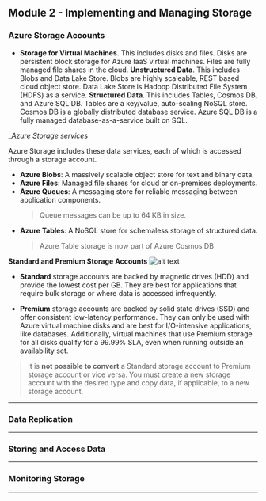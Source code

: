 ## Module 2 - Implementing and Managing Storage

### Azure Storage Accounts

- __Storage for Virtual Machines__. This includes disks and files. Disks are persistent block storage for Azure IaaS virtual machines. Files are fully managed file shares in the cloud.
__Unstructured Data__. This includes Blobs and Data Lake Store. Blobs are highly scaleable, REST based cloud object store. Data Lake Store is Hadoop Distributed File System (HDFS) as a service.
__Structured Data__. This includes Tables, Cosmos DB, and Azure SQL DB. Tables are a key/value, auto-scaling NoSQL store. Cosmos DB is a globally distributed database service. Azure SQL DB is a fully managed database-as-a-service built on SQL.

__Azure Storage services_

Azure Storage includes these data services, each of which is accessed through a storage account.

- __Azure Blobs__: A massively scalable object store for text and binary data.
- __Azure Files__: Managed file shares for cloud or on-premises deployments.
- __Azure Queues__: A messaging store for reliable messaging between application components. 
    >Queue messages can be up to 64 KB in size.
- __Azure Tables__: A NoSQL store for schemaless storage of structured data.
    >Azure Table storage is now part of Azure Cosmos DB

__Standard and Premium Storage Accounts__
![alt text](https://openedx.microsoft.com/assets/courseware/v1/3a9e8614ced5790bc3ab38e5e2ba726e/asset-v1:Microsoft+AZ-300.1+2019_T2+type@asset+block/AZ-100.2_Implementing_and_Managing_Storage_image4.png)

- __Standard__ storage accounts are backed by magnetic drives (HDD) and provide the lowest cost per GB. They are best for applications that require bulk storage or where data is accessed infrequently.

- __Premium__ storage accounts are backed by solid state drives (SSD) and offer consistent low-latency performance. They can only be used with Azure virtual machine disks and are best for I/O-intensive applications, like databases. Additionally, virtual machines that use Premium storage for all disks qualify for a 99.99% SLA, even when running outside an availability set.

> It is __not possible to convert__ a Standard storage account to Premium storage account or vice versa. You must create a new storage account with the desired type and copy data, if applicable, to a new storage account.

---

### Data Replication


---
### Storing and Access Data


---
### Monitoring Storage


---